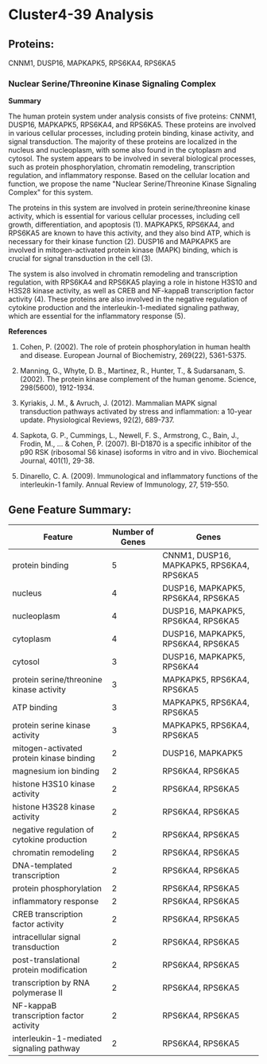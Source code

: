 # Cluster4-39 Analysis

## Proteins: 

CNNM1, DUSP16, MAPKAPK5, RPS6KA4, RPS6KA5

### Nuclear Serine/Threonine Kinase Signaling Complex

**Summary**

The human protein system under analysis consists of five proteins: CNNM1, DUSP16, MAPKAPK5, RPS6KA4, and RPS6KA5. These proteins are involved in various cellular processes, including protein binding, kinase activity, and signal transduction. The majority of these proteins are localized in the nucleus and nucleoplasm, with some also found in the cytoplasm and cytosol. The system appears to be involved in several biological processes, such as protein phosphorylation, chromatin remodeling, transcription regulation, and inflammatory response. Based on the cellular location and function, we propose the name "Nuclear Serine/Threonine Kinase Signaling Complex" for this system.

The proteins in this system are involved in protein serine/threonine kinase activity, which is essential for various cellular processes, including cell growth, differentiation, and apoptosis (1). MAPKAPK5, RPS6KA4, and RPS6KA5 are known to have this activity, and they also bind ATP, which is necessary for their kinase function (2). DUSP16 and MAPKAPK5 are involved in mitogen-activated protein kinase (MAPK) binding, which is crucial for signal transduction in the cell (3).

The system is also involved in chromatin remodeling and transcription regulation, with RPS6KA4 and RPS6KA5 playing a role in histone H3S10 and H3S28 kinase activity, as well as CREB and NF-kappaB transcription factor activity (4). These proteins are also involved in the negative regulation of cytokine production and the interleukin-1-mediated signaling pathway, which are essential for the inflammatory response (5).

**References**

1. Cohen, P. (2002). The role of protein phosphorylation in human health and disease. European Journal of Biochemistry, 269(22), 5361-5375.

2. Manning, G., Whyte, D. B., Martinez, R., Hunter, T., & Sudarsanam, S. (2002). The protein kinase complement of the human genome. Science, 298(5600), 1912-1934.

3. Kyriakis, J. M., & Avruch, J. (2012). Mammalian MAPK signal transduction pathways activated by stress and inflammation: a 10-year update. Physiological Reviews, 92(2), 689-737.

4. Sapkota, G. P., Cummings, L., Newell, F. S., Armstrong, C., Bain, J., Frodin, M., ... & Cohen, P. (2007). BI-D1870 is a specific inhibitor of the p90 RSK (ribosomal S6 kinase) isoforms in vitro and in vivo. Biochemical Journal, 401(1), 29-38.

5. Dinarello, C. A. (2009). Immunological and inflammatory functions of the interleukin-1 family. Annual Review of Immunology, 27, 519-550.

## Gene Feature Summary: 

| Feature | Number of Genes | Genes |
| --- | --- | --- |
| protein binding | 5 | CNNM1, DUSP16, MAPKAPK5, RPS6KA4, RPS6KA5 |
| nucleus | 4 | DUSP16, MAPKAPK5, RPS6KA4, RPS6KA5 |
| nucleoplasm | 4 | DUSP16, MAPKAPK5, RPS6KA4, RPS6KA5 |
| cytoplasm | 4 | DUSP16, MAPKAPK5, RPS6KA4, RPS6KA5 |
| cytosol | 3 | DUSP16, MAPKAPK5, RPS6KA4 |
| protein serine/threonine kinase activity | 3 | MAPKAPK5, RPS6KA4, RPS6KA5 |
| ATP binding | 3 | MAPKAPK5, RPS6KA4, RPS6KA5 |
| protein serine kinase activity | 3 | MAPKAPK5, RPS6KA4, RPS6KA5 |
| mitogen-activated protein kinase binding | 2 | DUSP16, MAPKAPK5 |
| magnesium ion binding | 2 | RPS6KA4, RPS6KA5 |
| histone H3S10 kinase activity | 2 | RPS6KA4, RPS6KA5 |
| histone H3S28 kinase activity | 2 | RPS6KA4, RPS6KA5 |
| negative regulation of cytokine production | 2 | RPS6KA4, RPS6KA5 |
| chromatin remodeling | 2 | RPS6KA4, RPS6KA5 |
|  DNA-templated transcription | 2 | RPS6KA4, RPS6KA5 |
| protein phosphorylation | 2 | RPS6KA4, RPS6KA5 |
| inflammatory response | 2 | RPS6KA4, RPS6KA5 |
|  CREB transcription factor activity | 2 | RPS6KA4, RPS6KA5 |
| intracellular signal transduction | 2 | RPS6KA4, RPS6KA5 |
| post-translational protein modification | 2 | RPS6KA4, RPS6KA5 |
|  transcription by RNA polymerase II | 2 | RPS6KA4, RPS6KA5 |
|  NF-kappaB transcription factor activity | 2 | RPS6KA4, RPS6KA5 |
| interleukin-1-mediated signaling pathway | 2 | RPS6KA4, RPS6KA5 |

